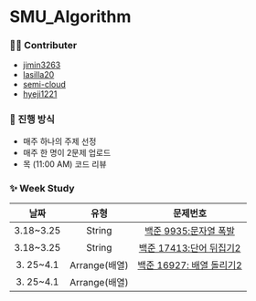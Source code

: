 # SMU_Algorithm

### 🙋‍♀️ Contributer

- [jimin3263](https://github.com/jimin3263)
- [lasilla20](https://github.com/lasilla20)
- [semi-cloud](https://github.com/semi-cloud)
- [hyeji1221](https://github.com/hyeji1221)

### 📖 진행 방식
- 매주 하나의 주제 선정
- 매주 한 명이 2문제 업로드
- 목 (11:00 AM) 코드 리뷰

### ✨ Week Study

|   날짜    |  유형  | 문제번호 |
| :-------: | :----: | :------: |
| 3.18~3.25 | String | [백준 9935:문자열 폭발](https://www.acmicpc.net/problem/9935) |
| 3.18~3.25 | String | [백준 17413:단어 뒤집기2](https://www.acmicpc.net/problem/17413) |
| 3. 25~4.1 | Arrange(배열) | <span style="color:yellow">[백준 16927: 배열 돌리기2](https://www.acmicpc.net/problem/16927)</span> |
| 3. 25~4.1 | Arrange(배열) | |
